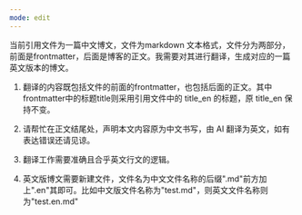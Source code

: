 ```yaml
---
mode: edit
---
```

当前引用文件为一篇中文博文，文件为markdown 文本格式，文件分为两部分，前面是frontmatter，后面是博客的正文。我需要对其进行翻译，生成对应的一篇英文版本的博文。

1. 翻译的内容既包括文件的前面的frontmatter，也包括后面的正文。其中frontmatter中的标题title则采用引用文件中的 title_en 的标题，原 title_en 保持不变。

2. 请帮忙在正文结尾处，声明本文内容原为中文书写，由 AI 翻译为英文，如有表达错误还请见谅。

2. 翻译工作需要准确且合乎英文行文的逻辑。

3. 英文版博文需要新建文件，文件名为中文文件名称的后缀".md"前方加上".en"其即可。比如中文版文件名称为"test.md"，则英文文件名称则为"test.en.md"